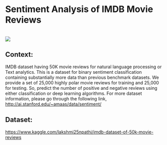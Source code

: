 # Sentiment Analysis of IMDB Movie Reviews
<br>
<img src="https://upload.wikimedia.org/wikipedia/commons/6/69/IMDB_Logo_2016.svg">

## Context:

IMDB dataset having 50K movie reviews for natural language processing or Text analytics. This is a dataset for binary sentiment classification containing substantially more data than previous benchmark datasets. We provide a set of 25,000 highly polar movie reviews for training and 25,000 for testing. So, predict the number of positive and negative reviews using either classification or deep learning algorithms. For more dataset information, please go through the following link, http://ai.stanford.edu/~amaas/data/sentiment/

## Dataset:

https://www.kaggle.com/lakshmi25npathi/imdb-dataset-of-50k-movie-reviews
